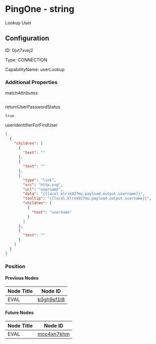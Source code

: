 # PingOne - string 
Lookup User
## Configuration
ID:  0jvt7xvej2

Type: CONNECTION 

CapabilityName: userLookup






### Additional Properties
matchAttributes
```
```


returnUserPasswordStatus
```bool 
true
```


userIdentifierForFindUser
```json 
[
  {
    "children": [
      {
        "text": ""
      },
      {
        "text": ""
      },
      {
        "type": "link",
        "src": "http.svg",
        "url": "username",
        "data": "{{local.klrsk927mu.payload.output.username}}",
        "tooltip": "{{local.klrsk927mu.payload.output.username}}",
        "children": [
          {
            "text": "username"
          }
        ]
      },
      {
        "text": ""
      }
    ]
  }
]
```





### Position

#### Previous Nodes
| Node Title | Node ID |
| :------------- | ------------ |
| EVAL | [k0gh9sf1l8](./k0gh9sf1l8.md) | 
 
 #### Future Nodes
| Node Title | Node ID |
| :------------- | ------------ |
| EVAL |[mcc4xn7khm](./mcc4xn7khm.md) | 